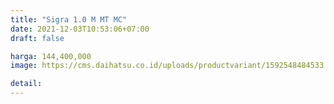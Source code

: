 ```yaml
---
title: "Sigra 1.0 M MT MC"
date: 2021-12-03T10:53:06+07:00
draft: false

harga: 144,400,000
image: https://cms.daihatsu.co.id/uploads/productvariant/1592548484533.png

detail: 
---
```


